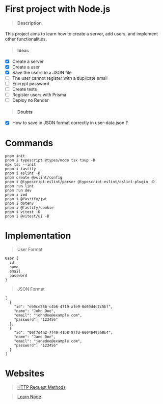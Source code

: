 # First project with Node.js

> #### Description

This project aims to learn how to create a server, add users, and implement other functionalities.

> #### Ideas

- [x] Create a server
- [x] Create a user
- [x] Save the users to a JSON file
- [ ] The user cannot register with a duplicate email
- [ ] Encrypt password
- [ ] Create tests
- [ ] Register users with Prisma
- [ ] Deploy no Render

> #### Doubts

- [x] How to save in JSON format correctly in user-data.json ?

# Commands

```
pnpm init
pnpm i typescript @types/node tsx tsup -D
npx tsc --init
pnpm i fastify
pnpm i eslint -D
pnpm create @eslint/config
pnpm i @typescript-eslint/parser @typescript-eslint/eslint-plugin -D
pnpm run lint
pnpm run dev
pnpm i zod
pnpm i @fastify/jwt
pnpm i dotenv
pnpm i @fastify/cookie
pnpm i vitest -D
pnpm i @vitest/ui -D
```

# Implementation

> User Format
```
User {
  id
  name
  email
  password
}
```

> JSON Format
```
[
  {
    "id": "eb0ce556-c4b6-4719-afe9-6d69d4c7c5bf",
    "name": "John Doe",
    "email": "johndoe@example.com",
    "password": "123456"
  },
  {
    "id": "06f7d4a2-7f40-41b8-87fd-6604649558b4",
    "name": "Jane Doe",
    "email": "janedoe@example.com",
    "password": "123456"
  }
]
```

# Websites

> [HTTP Request Methods](https://www.w3schools.com/tags/ref_httpmethods.asp)

> [Learn Node](https://nodejs.org/en/learn/getting-started/introduction-to-nodejs)

